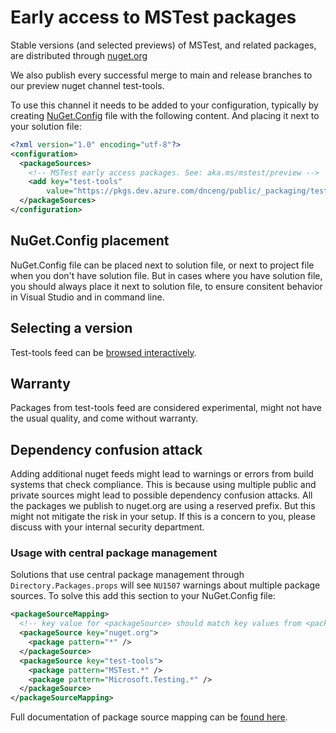 # Early access to MSTest packages

Stable versions (and selected previews) of MSTest, and related packages, are distributed through [nuget.org](https://www.nuget.org/packages/MSTest)

We also publish every successful merge to main and release branches to our preview nuget channel test-tools.

To use this channel it needs to be added to your configuration, typically by creating [NuGet.Config](https://learn.microsoft.com/en-us/nuget/reference/nuget-config-file) file with the following content. And placing it next to your solution file:

```xml
<?xml version="1.0" encoding="utf-8"?>
<configuration>
  <packageSources>
    <!-- MSTest early access packages. See: aka.ms/mstest/preview -->
    <add key="test-tools"
        value="https://pkgs.dev.azure.com/dnceng/public/_packaging/test-tools/nuget/v3/index.json" />
  </packageSources>
</configuration>
```

## NuGet.Config placement

NuGet.Config file can be placed next to solution file, or next to project file when you don't have solution file. But in cases where you have solution file, you should always place it next to solution file, to ensure consitent behavior in Visual Studio and in command line.

## Selecting a version

Test-tools feed can be [browsed interactively](https://dev.azure.com/dnceng/public/_artifacts/feed/test-tools/NuGet/MSTest/versions/).

## Warranty

Packages from test-tools feed are considered experimental, might not have the usual quality, and come without warranty.

## Dependency confusion attack

Adding additional nuget feeds might lead to warnings or errors from build systems that check compliance. This is because using multiple public and private sources might lead to possible dependency confusion attacks. All the packages we publish to nuget.org are using a reserved prefix. But this might not mitigate the risk in your setup. If this is a concern to you, please discuss with your internal security department.

### Usage with central package management

Solutions that use central package management through `Directory.Packages.props` will see `NU1507` warnings about multiple package sources. To solve this add this section to your NuGet.Config file:

```xml
<packageSourceMapping>
  <!-- key value for <packageSource> should match key values from <packageSources> element -->
  <packageSource key="nuget.org">
    <package pattern="*" />
  </packageSource>
  <packageSource key="test-tools">
    <package pattern="MSTest.*" />
    <package pattern="Microsoft.Testing.*" />
  </packageSource>
</packageSourceMapping>
```

Full documentation of package source mapping can be [found here](https://learn.microsoft.com/en-us/nuget/consume-packages/package-source-mapping#enable-by-manually-editing-nugetconfig).
